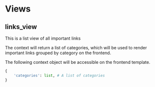 # Views

## links_view
This is a list view of all important links


The context will return a list of categories, which will be used to render important links grouped
by category on the frontend.

The following context object will be accessible on the frontend template.
```python
{
    'categories': list, # A list of categories
}
```